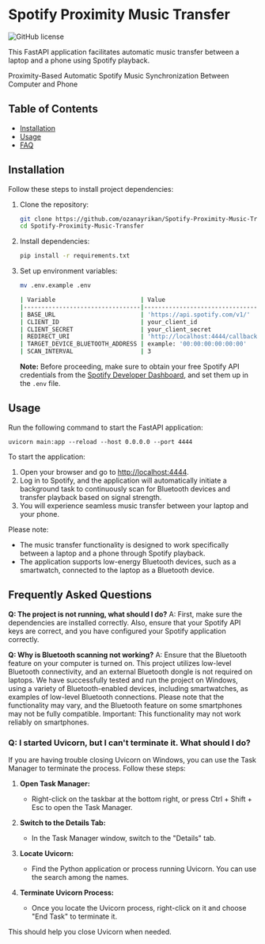 # Spotify Proximity Music Transfer

![GitHub license](https://img.shields.io/badge/license-MIT-blue.svg)

This FastAPI application facilitates automatic music transfer between a laptop and a phone using Spotify playback.

Proximity-Based Automatic Spotify Music Synchronization Between Computer and Phone


## Table of Contents

- [Installation](#installation)
- [Usage](#usage)
- [FAQ](#frequently-asked-questions)

## Installation

Follow these steps to install project dependencies:

1. Clone the repository:

    ```bash
    git clone https://github.com/ozanayrikan/Spotify-Proximity-Music-Transfer
    cd Spotify-Proximity-Music-Transfer
    ```

2. Install dependencies:

    ```bash
    pip install -r requirements.txt
    ```
3. Set up environment variables:
         

    ```bash
    mv .env.example .env
    ```

    ```bash
   | Variable                        | Value                                     |
   |---------------------------------|-------------------------------------------|
   | BASE_URL                        | 'https://api.spotify.com/v1/'             |
   | CLIENT_ID                       | your_client_id                            |
   | CLIENT_SECRET                   | your_client_secret                        |
   | REDIRECT_URI                    | 'http://localhost:4444/callback'          |
   | TARGET_DEVICE_BLUETOOTH_ADDRESS | example: '00:00:00:00:00:00'              |
   | SCAN_INTERVAL                   | 3                                         |
   ```

   **Note:** Before proceeding, make sure to obtain your free Spotify API credentials from the [Spotify Developer Dashboard](https://developer.spotify.com/), and set them up in the `.env` file.







## Usage
Run the following command to start the FastAPI application:

    uvicorn main:app --reload --host 0.0.0.0 --port 4444

To start the application:

1. Open your browser and go to [http://localhost:4444](http://localhost:4444).
2. Log in to Spotify, and the application will automatically initiate a background task to continuously scan for Bluetooth devices and transfer playback based on signal strength.
3. You will experience seamless music transfer between your laptop and your phone.

Please note:

- The music transfer functionality is designed to work specifically between a laptop and a phone through Spotify playback.
- The application supports low-energy Bluetooth devices, such as a smartwatch, connected to the laptop as a Bluetooth device.

## Frequently Asked Questions

**Q: The project is not running, what should I do?**
A: First, make sure the dependencies are installed correctly. Also, ensure that your Spotify API keys are correct, and you have configured your Spotify application correctly.

**Q: Why is Bluetooth scanning not working?**
A: Ensure that the Bluetooth feature on your computer is turned on. This project utilizes low-level Bluetooth connectivity, and an external Bluetooth dongle is not required on laptops. We have successfully tested and run the project on Windows, using a variety of Bluetooth-enabled devices, including smartwatches, as examples of low-level Bluetooth connections. Please note that the functionality may vary, and the Bluetooth feature on some smartphones may not be fully compatible. Important: This functionality may not work reliably on smartphones.

### Q: I started Uvicorn, but I can't terminate it. What should I do?

If you are having trouble closing Uvicorn on Windows, you can use the Task Manager to terminate the process. Follow these steps:

1. **Open Task Manager:**
   - Right-click on the taskbar at the bottom right, or press Ctrl + Shift + Esc to open the Task Manager.

2. **Switch to the Details Tab:**
   - In the Task Manager window, switch to the "Details" tab.

3. **Locate Uvicorn:**
   - Find the Python application or process running Uvicorn. You can use the search among the names.

4. **Terminate Uvicorn Process:**
   - Once you locate the Uvicorn process, right-click on it and choose "End Task" to terminate it.

This should help you close Uvicorn when needed.